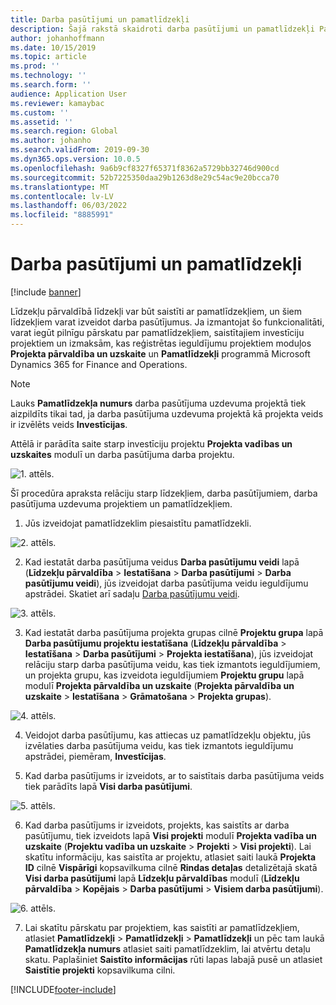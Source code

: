 ```yaml
---
title: Darba pasūtījumi un pamatlīdzekļi
description: Šajā rakstā skaidroti darba pasūtījumi un pamatlīdzekļi Pamatlīdzekļu pārvaldībā.
author: johanhoffmann
ms.date: 10/15/2019
ms.topic: article
ms.prod: ''
ms.technology: ''
ms.search.form: ''
audience: Application User
ms.reviewer: kamaybac
ms.custom: ''
ms.assetid: ''
ms.search.region: Global
ms.author: johanho
ms.search.validFrom: 2019-09-30
ms.dyn365.ops.version: 10.0.5
ms.openlocfilehash: 9a6b9cf8327f65371f8362a5729bb32746d900cd
ms.sourcegitcommit: 52b7225350daa29b1263d8e29c54ac9e20bcca70
ms.translationtype: MT
ms.contentlocale: lv-LV
ms.lasthandoff: 06/03/2022
ms.locfileid: "8885991"
---
```

# <a name="work-orders-and-fixed-assets"></a>Darba pasūtījumi un pamatlīdzekļi

[!include [banner](../../includes/banner.md)]


Līdzekļu pārvaldībā līdzekļi var būt saistīti ar pamatlīdzekļiem, un šiem līdzekļiem varat izveidot darba pasūtījumus. Ja izmantojat šo funkcionalitāti, varat iegūt pilnīgu pārskatu par pamatlīdzekļiem, saistītajiem investīciju projektiem un izmaksām, kas reģistrētas ieguldījumu projektiem moduļos **Projekta pārvaldība un uzskaite** un **Pamatlīdzekļi** programmā Microsoft Dynamics 365 for Finance and Operations.

>[!NOTE]
>Lauks **Pamatlīdzekļa numurs** darba pasūtījuma uzdevuma projektā tiek aizpildīts tikai tad, ja darba pasūtījuma uzdevuma projektā kā projekta veids ir izvēlēts veids **Investīcijas**.

Attēlā ir parādīta saite starp investīciju projektu **Projekta vadības un uzskaites** modulī un darba pasūtījuma darba projektu.

![1. attēls.](media/24-work-orders.png)

Šī procedūra apraksta relāciju starp līdzekļiem, darba pasūtījumiem, darba pasūtījuma uzdevuma projektiem un pamatlīdzekļiem.

1. Jūs izveidojat pamatlīdzeklim piesaistītu pamatlīdzekli.

![2. attēls.](media/25-work-orders.png)

2. Kad iestatāt darba pasūtījuma veidus **Darba pasūtījumu veidi** lapā (**Līdzekļu pārvaldība** > **Iestatīšana** > **Darba pasūtījumi** > **Darba pasūtījumu veidi**), jūs izveidojat darba pasūtījuma veidu ieguldījumu apstrādei. Skatiet arī sadaļu [Darba pasūtījumu veidi](../setup-for-work-orders/work-order-types.md).

![3. attēls.](media/26-work-orders.png)

3. Kad iestatāt darba pasūtījuma projekta grupas cilnē **Projektu grupa** lapā **Darba pasūtījumu projektu iestatīšana** (**Līdzekļu pārvaldība** > **Iestatīšana** > **Darba pasūtījumi** > **Projekta iestatīšana**), jūs izveidojat relāciju starp darba pasūtījuma veidu, kas tiek izmantots ieguldījumiem, un projekta grupu, kas izveidota ieguldījumiem **Projektu grupu** lapā modulī **Projekta pārvaldība un uzskaite** (**Projekta pārvaldība un uzskaite** > **Iestatīšana** > **Grāmatošana** > **Projekta grupas**).

![4. attēls.](media/27-work-orders.png)

4. Veidojot darba pasūtījumu, kas attiecas uz pamatlīdzekļu objektu, jūs izvēlaties darba pasūtījuma veidu, kas tiek izmantots ieguldījumu apstrādei, piemēram, **Investīcijas**.

5. Kad darba pasūtījums ir izveidots, ar to saistītais darba pasūtījuma veids tiek parādīts lapā **Visi darba pasūtījumi**.

![5. attēls.](media/28-work-orders.png)

6. Kad darba pasūtījums ir izveidots, projekts, kas saistīts ar darba pasūtījumu, tiek izveidots lapā **Visi projekti** modulī **Projekta vadība un uzskaite** (**Projektu vadība un uzskaite** > **Projekti** > **Visi projekti**). Lai skatītu informāciju, kas saistīta ar projektu, atlasiet saiti laukā **Projekta ID** cilnē **Vispārīgi** kopsavilkuma cilnē **Rindas detaļas** detalizētajā skatā **Visi darba pasūtījumi** lapā **Līdzekļu pārvaldības** modulī (**Līdzekļu pārvaldība** > **Kopējais** > **Darba pasūtījumi** > **Visiem darba pasūtījumi**).

![6. attēls.](media/29-work-orders.png)

7. Lai skatītu pārskatu par projektiem, kas saistīti ar pamatlīdzekļiem, atlasiet **Pamatlīdzekļi** > **Pamatlīdzekļi** > **Pamatlīdzekļi** un pēc tam laukā **Pamatlīdzekļa numurs** atlasiet saiti pamatlīdzeklim, lai atvērtu detaļu skatu. Paplašiniet **Saistīto informācijas** rūti lapas labajā pusē un atlasiet **Saistītie projekti** kopsavilkuma cilni.



[!INCLUDE[footer-include](../../../includes/footer-banner.md)]